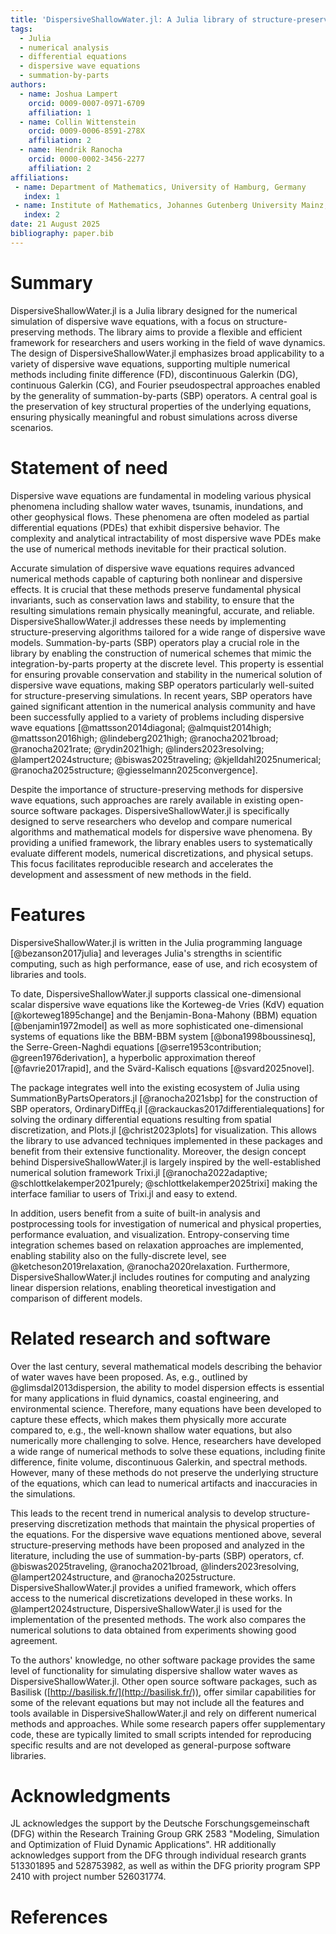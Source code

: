 ```yaml
---
title: 'DispersiveShallowWater.jl: A Julia library of structure-preserving numerical methods for dispersive wave equations'
tags:
  - Julia
  - numerical analysis
  - differential equations
  - dispersive wave equations
  - summation-by-parts
authors:
  - name: Joshua Lampert
    orcid: 0009-0007-0971-6709
    affiliation: 1
  - name: Collin Wittenstein
    orcid: 0009-0006-8591-278X
    affiliation: 2
  - name: Hendrik Ranocha
    orcid: 0000-0002-3456-2277
    affiliation: 2
affiliations:
 - name: Department of Mathematics, University of Hamburg, Germany
   index: 1
 - name: Institute of Mathematics, Johannes Gutenberg University Mainz, Germany
   index: 2
date: 21 August 2025
bibliography: paper.bib
---
```


# Summary

DispersiveShallowWater.jl is a Julia library designed for the numerical simulation of dispersive wave equations, with a focus on structure-preserving methods. The library aims to provide a flexible and efficient
framework for researchers and users working in the field of wave dynamics. The design of DispersiveShallowWater.jl emphasizes broad applicability to a variety of dispersive wave equations, supporting
multiple numerical methods including finite difference (FD), discontinuous Galerkin (DG), continuous Galerkin (CG), and Fourier pseudospectral approaches enabled by the generality of
summation-by-parts (SBP) operators. A central goal is the preservation of key structural properties of the underlying equations, ensuring physically meaningful and robust simulations across diverse scenarios.

# Statement of need

Dispersive wave equations are fundamental in modeling various physical phenomena including shallow water waves, tsunamis, inundations, and other geophysical flows. These phenomena are often modeled as
partial differential equations (PDEs) that exhibit dispersive behavior. The complexity and analytical intractability of most dispersive wave PDEs make the use of numerical methods inevitable for their practical solution.

Accurate simulation of dispersive wave equations requires advanced numerical methods capable of capturing both nonlinear and dispersive effects. It is crucial that these methods preserve fundamental physical
invariants, such as conservation laws and stability, to ensure that the resulting simulations remain physically meaningful, accurate, and reliable. DispersiveShallowWater.jl addresses these needs by implementing
structure-preserving algorithms tailored for a wide range of dispersive wave models.
Summation-by-parts (SBP) operators play a crucial role in the library by enabling the construction of numerical schemes that mimic the integration-by-parts property at the discrete level.
This property is essential for ensuring provable conservation and stability in the numerical solution of dispersive wave equations, making SBP operators particularly well-suited for structure-preserving simulations.
In recent years, SBP operators have gained significant attention in the numerical analysis community and have been successfully applied to a variety of problems including dispersive wave equations [@mattsson2014diagonal; @almquist2014high; @mattsson2016high; @lindeberg2021high; @ranocha2021broad; @ranocha2021rate; @rydin2021high; @linders2023resolving; @lampert2024structure; @biswas2025traveling; @kjelldahl2025numerical; @ranocha2025structure; @giesselmann2025convergence].

Despite the importance of structure-preserving methods for dispersive wave equations, such approaches are rarely available in existing open-source software packages. DispersiveShallowWater.jl is
specifically designed to serve researchers who develop and compare numerical algorithms and mathematical models for dispersive wave phenomena. By providing a unified framework, the library enables
users to systematically evaluate different models, numerical discretizations, and physical setups. This focus facilitates reproducible research and
accelerates the development and assessment of new methods in the field.

# Features

DispersiveShallowWater.jl is written in the Julia programming language [@bezanson2017julia] and leverages Julia's strengths in scientific computing, such as high performance, ease of use,
and rich ecosystem of libraries and tools.

To date, DispersiveShallowWater.jl supports classical one-dimensional scalar dispersive wave equations like the Korteweg-de Vries (KdV) equation [@korteweg1895change] and the
Benjamin-Bona-Mahony (BBM) equation [@benjamin1972model] as well as more sophisticated one-dimensional systems of equations like the BBM-BBM system [@bona1998boussinesq], the Serre-Green-Naghdi equations
[@serre1953contribution; @green1976derivation], a hyperbolic approximation thereof [@favrie2017rapid], and the Svärd-Kalisch equations [@svard2025novel].

The package integrates well into the existing ecosystem of Julia using SummationByPartsOperators.jl [@ranocha2021sbp] for the construction of SBP operators,
OrdinaryDiffEq.jl [@rackauckas2017differentialequations] for solving the ordinary differential equations resulting from spatial discretization, and Plots.jl [@christ2023plots] for visualization. This allows the library to use advanced techniques
implemented in these packages and benefit from their extensive functionality. Moreover, the design concept behind DispersiveShallowWater.jl is largely inspired by the well-established numerical
solution framework Trixi.jl [@ranocha2022adaptive; @schlottkelakemper2021purely; @schlottkelakemper2025trixi] making the interface familiar to users of Trixi.jl and easy to extend.

In addition, users benefit from a suite of built-in analysis and postprocessing tools for investigation of numerical and physical properties, performance evaluation, and visualization. Entropy-conserving
time integration schemes based on relaxation approaches are implemented, enabling stability also on the fully-discrete level, see @ketcheson2019relaxation, @ranocha2020relaxation.
Furthermore, DispersiveShallowWater.jl includes routines for computing and analyzing linear dispersion relations, enabling theoretical investigation and comparison of different models.

# Related research and software

Over the last century, several mathematical models describing the behavior of water waves have been proposed. As, e.g., outlined by @glimsdal2013dispersion, the ability to model dispersion effects is essential
for many applications in fluid dynamics, coastal engineering, and environmental science. Therefore, many equations have been developed to capture these effects, which makes them physically more accurate
compared to, e.g., the well-known shallow water equations, but also numerically more challenging to solve. Hence, researchers have developed a wide range of numerical methods to solve these equations,
including finite difference, finite volume, discontinuous Galerkin, and spectral methods. However, many of these methods do not preserve the underlying structure of the equations, which can lead to
numerical artifacts and inaccuracies in the simulations.

This leads to the recent trend in numerical analysis to develop structure-preserving discretization methods that maintain the physical properties of the equations.
For the dispersive wave equations mentioned above, several structure-preserving methods have been proposed and analyzed in the literature, including the use of summation-by-parts (SBP) operators,
cf. @biswas2025traveling, @ranocha2021broad, @linders2023resolving, @lampert2024structure, and @ranocha2025structure. DispersiveShallowWater.jl provides a unified framework, which offers access
to the numerical discretizations developed in these works. In @lampert2024structure, DispersiveShallowWater.jl is used for the implementation of the presented methods. The work also compares the numerical
solutions to data obtained from experiments showing good agreement.

To the authors' knowledge, no other software package provides the same level of functionality for simulating dispersive shallow water waves as DispersiveShallowWater.jl. Other open source software
packages, such as Basilisk ([http://basilisk.fr/](http://basilisk.fr/)), offer similar capabilities for some of the relevant equations but may not include all the features and tools available in DispersiveShallowWater.jl
and rely on different numerical methods and approaches. While some research papers offer supplementary code, these are typically limited to small scripts intended for reproducing specific results and are not
developed as general-purpose software libraries.

# Acknowledgments

JL acknowledges the support by the Deutsche Forschungsgemeinschaft (DFG)
within the Research Training Group GRK 2583 "Modeling, Simulation and
Optimization of Fluid Dynamic Applications".
HR additionally acknowledges support from the DFG through individual research grants 513301895 and 528753982, as well as within the DFG priority program SPP 2410 with project number 526031774.


# References
